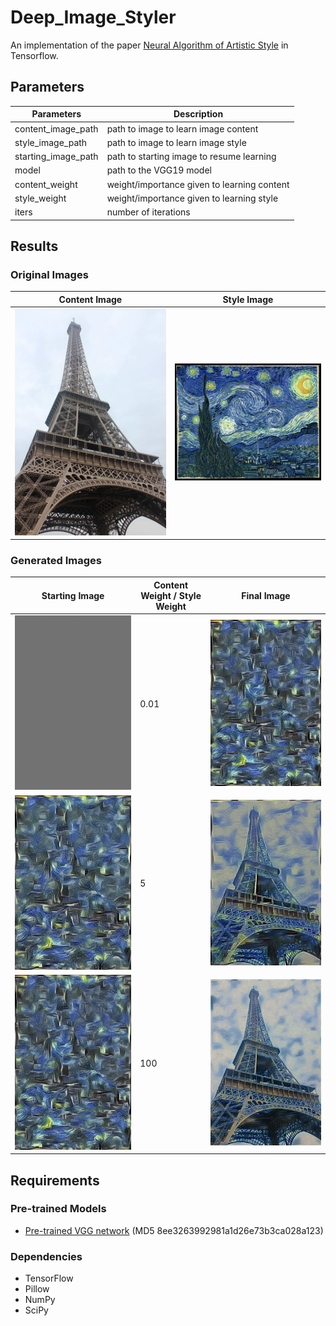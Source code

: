 # Deep_Image_Styler
An implementation of the paper [Neural Algorithm of Artistic Style](https://arxiv.org/pdf/1508.06576v2.pdf) in Tensorflow.

## Parameters

Parameters | Description
-----------|------------
content_image_path| path to image to learn image content
style_image_path | path to image to learn image style
starting_image_path| path to starting image to resume learning 
model | path to the VGG19 model
content_weight | weight/importance given to learning content
style_weight | weight/importance given to learning style
iters | number of iterations

## Results

### Original Images
Content Image | Style Image
--------------| -----------
![Eiffel Tower](/result_images/tower.jpg) | ![Starry Night](/result_images/night.jpg)

### Generated Images
Starting Image | Content Weight / Style Weight | Final Image
---------------|-------------------------------|------------
![input_image_1_100](/result_images/content_1_style100_input.jpg)|0.01|![output_image_1_100](/result_images/content_1_style_100_output.jpg)
![input_image_1_100](/result_images/content_5_style_1_input.jpg)|5|![output_image_1_100](/result_images/content_5_style_1_output.jpg)
![input_image_1_100](/result_images/content_100_style_1_input.jpg)|100|![output_image_1_100](/result_images/content_100_style_1_output.jpg)
## Requirements

### Pre-trained Models
* [Pre-trained VGG network](http://www.vlfeat.org/matconvnet/models/beta16/imagenet-vgg-verydeep-19.mat) (MD5 8ee3263992981a1d26e73b3ca028a123)

### Dependencies
* TensorFlow
* Pillow
* NumPy
* SciPy


